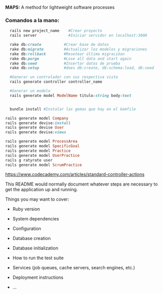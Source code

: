 
**MAPS:** A method for lightweight software processes

### Comandos a la mano:
``` ruby
  rails new project_name    #Crear proyecto
  rails server              #Iniciar servidor en localhost:3000

  rake db:create          #Crear base de datos
  rake db:migrate         #Actualizar los modelos y migraciones
  rake db:rollback        #Resetear última migracióon
  rake db:purge           #Lose all data and start again
  rake db:seed            #Insertar datos de prueba
  rake db:setup           #does db:create, db:schema:load, db:seed

  #Generar un controlador con sus respectiva vista
  rails generate controller controller_name

  #Generar un modelo
  rails generate model ModelName titulo:string body:text


  bundle install #Instalar las gemas que hay en el Gemfile
```

``` ruby
rails generate model Company
rails generate devise:install
rails generate devise User
rails generate devise:views

rails generate model ProcessArea
rails generate model SpecificGoal
rails generate model Practice
rails generate model UserPractice
rails g ratyrate user
rails generate model ScrumPractice


```

https://www.codecademy.com/articles/standard-controller-actions

This README would normally document whatever steps are necessary to get the
application up and running.

Things you may want to cover:

* Ruby version

* System dependencies

* Configuration

* Database creation

* Database initialization

* How to run the test suite

* Services (job queues, cache servers, search engines, etc.)

* Deployment instructions

* ...
